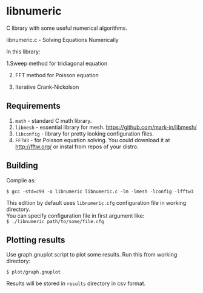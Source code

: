 libnumeric
==========

C library with some useful numerical algorithms.  

libnumeric.c -  Solving Equations Numerically  

In this library:  

   1.Sweep method for tridiagonal equation

   2. FFT method for Poisson equation

   3. Iterative Crank-Nickolson

Requirements
---------
1. `math` - standard C math library.  
2. `libmesh` - essential library for mesh. <https://github.com/mark-in/libmesh/>  
3. `libconfig` - library for pretty looking configuration files.  
4. `FFTW3` - for Poisson equation solving. You could download it at <http://fftw.org/> or instal from repos of your distro.  

Building
--------

Complie as:  

`$ gcc -std=c99 -o libnumeric libnumeric.c -lm -lmesh -lconfig -lfftw3`  

This edition by default uses `libnumeric.cfg` configuration file in working directory.  
You can specify configuration file in first argument like:  
`$ ./libnumeric path/to/some/file.cfg`  

Plotting results
--------

Use graph.gnuplot script to plot some results. Run this from working directory:  

`$ plot/graph.gnuplot`  

Results will be stored in `results` directory in csv format.
